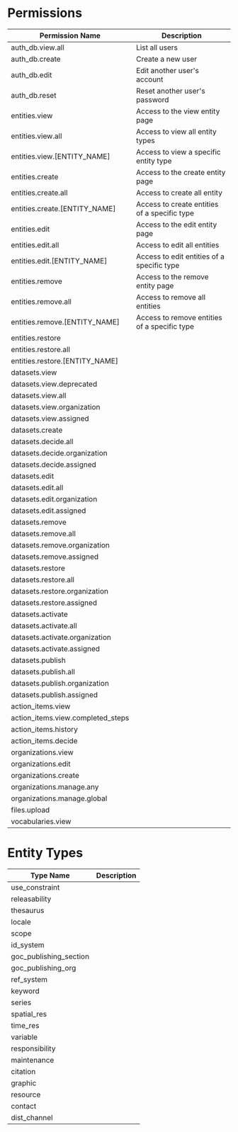 # Permissions

|Permission Name|Description|
|---|---|
|auth_db.view.all|List all users
|auth_db.create|Create a new user|
|auth_db.edit|Edit another user's account|
|auth_db.reset|Reset another user's password|
|entities.view|Access to the view entity page|
|entities.view.all|Access to view all entity types|
|entities.view.[ENTITY_NAME]|Access to view a specific entity type
|entities.create|Access to the create entity page|
|entities.create.all|Access to create all entity|
|entities.create.[ENTITY_NAME]|Access to create entities of a specific type|
|entities.edit|Access to the edit entity page|
|entities.edit.all|Access to edit all entities|
|entities.edit.[ENTITY_NAME]|Access to edit entities of a specific type|
|entities.remove|Access to the remove entity page|
|entities.remove.all|Access to remove all entities|
|entities.remove.[ENTITY_NAME]|Access to remove entities of a specific type|
|entities.restore
|entities.restore.all
|entities.restore.[ENTITY_NAME]
|datasets.view
|datasets.view.deprecated
|datasets.view.all
|datasets.view.organization
|datasets.view.assigned
|datasets.create
|datasets.decide.all
|datasets.decide.organization
|datasets.decide.assigned
|datasets.edit
|datasets.edit.all
|datasets.edit.organization
|datasets.edit.assigned
|datasets.remove
|datasets.remove.all
|datasets.remove.organization
|datasets.remove.assigned
|datasets.restore
|datasets.restore.all
|datasets.restore.organization
|datasets.restore.assigned
|datasets.activate
|datasets.activate.all
|datasets.activate.organization
|datasets.activate.assigned
|datasets.publish
|datasets.publish.all
|datasets.publish.organization
|datasets.publish.assigned
|action_items.view
|action_items.view.completed_steps
|action_items.history
|action_items.decide
|organizations.view
|organizations.edit
|organizations.create
|organizations.manage.any
|organizations.manage.global
|files.upload
|vocabularies.view

# Entity Types

| Type Name | Description |
| --- | --- |
| use_constraint
| releasability
| thesaurus
| locale
| scope
| id_system
| goc_publishing_section
| goc_publishing_org
| ref_system
| keyword
| series
| spatial_res
| time_res
| variable
| responsibility
| maintenance
| citation
| graphic
| resource
| contact
| dist_channel
